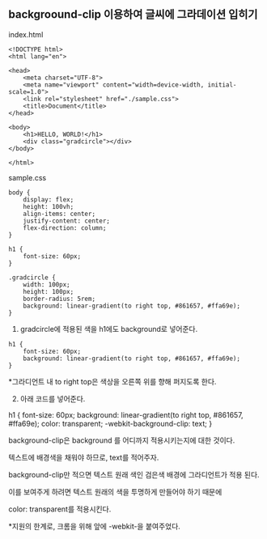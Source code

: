 ## backgroound-clip 이용하여 글씨에 그라데이션 입히기
index.html
```
<!DOCTYPE html>
<html lang="en">

<head>
    <meta charset="UTF-8">
    <meta name="viewport" content="width=device-width, initial-scale=1.0">
    <link rel="stylesheet" href="./sample.css">
    <title>Document</title>
</head>

<body>
    <h1>HELLO, WORLD!</h1>
    <div class="gradcircle"></div>
</body>

</html>
```
sample.css
```
body {
    display: flex;
    height: 100vh;
    align-items: center;
    justify-content: center;
    flex-direction: column;
}

h1 {
    font-size: 60px;
}

.gradcircle {
    width: 100px;
    height: 100px;
    border-radius: 5rem;
    background: linear-gradient(to right top, #861657, #ffa69e);
}
```
1. gradcircle에 적용된 색을 h1에도 background로 넣어준다.
```
h1 {
    font-size: 60px;
    background: linear-gradient(to right top, #861657, #ffa69e);
}
```
*그라디언트 내 to right top은 색상을 오른쪽 위를 향해 퍼지도록 한다.<br>

2. 아래 코드를 넣어준다.

h1 {
    font-size: 60px;
    background: linear-gradient(to right top, #861657, #ffa69e);
    color: transparent;
    -webkit-background-clip: text;
}
 

background-clip은 background 를 어디까지 적용시키는지에 대한 것이다.<br>

텍스트에 배경색을 채워야 하므로, text를 적어주자.<br>

background-clip만 적으면 텍스트 원래 색인 검은색 배경에 그라디언트가 적용 된다.<br>

이를 보여주게 하려면 텍스트 원래의 색을 투명하게 만들어야 하기 때문에

color: transparent를 적용시킨다. <br>

*지원의 한계로, 크롬을 위해 앞에 -webkit-을 붙여주었다.

